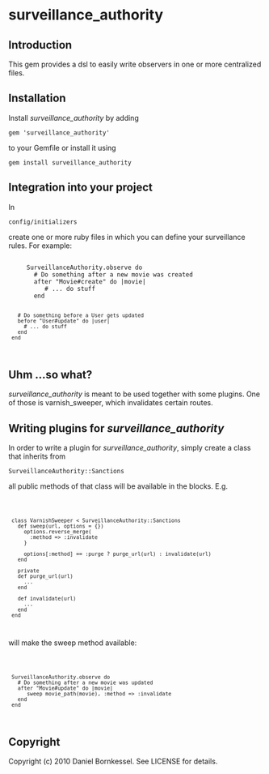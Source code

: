 surveillance_authority
======================

Introduction
------------

This gem provides a dsl to easily write observers in one or more centralized files.

Installation
------------

Install _surveillance_authority_ by adding 

  `gem 'surveillance_authority'` 

to your Gemfile or install it using 

  `gem install surveillance_authority`

Integration into your project
-----------------------------

In 

  `config/initializers`

create one or more ruby files in which you can define your surveillance rules. For example:

<code>
     SurveillanceAuthority.observe do
       # Do something after a new movie was created
       after "Movie#create" do |movie|
          # ... do stuff
       end
     
       
       # Do something before a User gets updated
       before "User#update" do |user|
         # ... do stuff
       end
     end
</code>

Uhm ...so what?
---------------

_surveillance_authority_ is meant to be used together with some plugins. One of those is varnish_sweeper, which invalidates certain routes.

Writing plugins for _surveillance_authority_
------------------------------------------

In order to write a plugin for _surveillance_authority_, simply create a class that inherits from

  `SurveillanceAuthority::Sanctions`

all public methods of that class will be available in the blocks. E.g.

<code>

     class VarnishSweeper < SurveillanceAuthority::Sanctions
       def sweep(url, options = {})
         options.reverse_merge(
           :method => :invalidate
         }
         
         options[:method] == :purge ? purge_url(url) : invalidate(url)
       end
     
       private
       def purge_url(url)
         ...
       end
     
       def invalidate(url)
         ...
       end
     end

</code>

will make the sweep method available:

<code>

     SurveillanceAuthority.observe do
       # Do something after a new movie was updated
       after "Movie#update" do |movie|
          sweep movie_path(movie), :method => :invalidate
       end
     end

</code>


Copyright
---------

Copyright (c) 2010 Daniel Bornkessel. See LICENSE for details.
